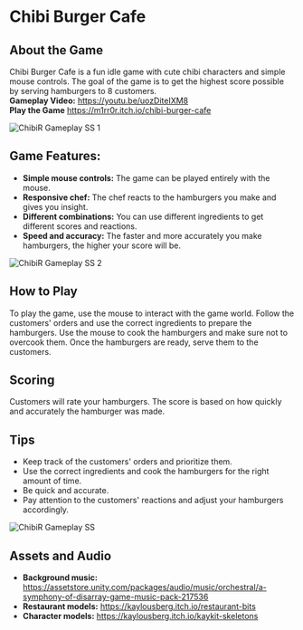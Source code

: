 # Chibi Burger Cafe

## About the Game

Chibi Burger Cafe is a fun idle game with cute chibi characters and simple mouse controls. The goal of the game is to get the highest score possible by serving hamburgers to 8 customers. <br>
**Gameplay Video:** https://youtu.be/uozDiteIXM8 
<br>
**Play the Game** https://m1rr0r.itch.io/chibi-burger-cafe

![ChibiR Gameplay SS 1](https://github.com/Lucid-Karma/Idle-Tycoon-Restaurant/assets/88732917/361f8e87-cb20-4759-a76f-8584c35bce71)

## Game Features:

- **Simple mouse controls:** The game can be played entirely with the mouse.
- **Responsive chef:** The chef reacts to the hamburgers you make and gives you insight.
- **Different combinations:** You can use different ingredients to get different scores and reactions.
- **Speed and accuracy:** The faster and more accurately you make hamburgers, the higher your score will be.

![ChibiR Gameplay SS 2](https://github.com/Lucid-Karma/Idle-Tycoon-Restaurant/assets/88732917/71b99ec9-0464-40e7-bd07-b7aa4a1fa7d7)

## How to Play

To play the game, use the mouse to interact with the game world. Follow the customers' orders and use the correct ingredients to prepare the hamburgers. Use the mouse to cook the hamburgers and make sure not to overcook them. Once the hamburgers are ready, serve them to the customers.

## Scoring

Customers will rate your hamburgers. The score is based on how quickly and accurately the hamburger was made.

## Tips

- Keep track of the customers' orders and prioritize them.
- Use the correct ingredients and cook the hamburgers for the right amount of time.
- Be quick and accurate.
- Pay attention to the customers' reactions and adjust your hamburgers accordingly.

![ChibiR Gameplay SS](https://github.com/Lucid-Karma/Idle-Tycoon-Restaurant/assets/88732917/53e63ef7-5016-4107-8032-742f81d659f6)

## Assets and Audio
- **Background music:**  https://assetstore.unity.com/packages/audio/music/orchestral/a-symphony-of-disarray-game-music-pack-217536
- **Restaurant models:**  https://kaylousberg.itch.io/restaurant-bits
- **Character models:**  https://kaylousberg.itch.io/kaykit-skeletons
